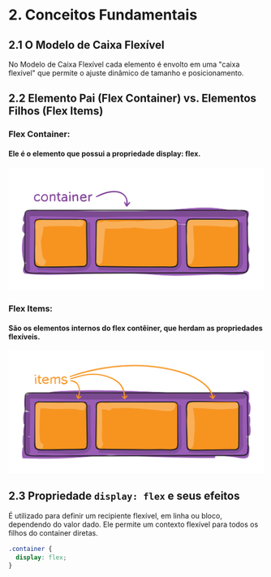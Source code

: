 # **2. Conceitos Fundamentais**

## **2.1 O Modelo de Caixa Flexível**
No Modelo de Caixa Flexível cada elemento é envolto em uma "caixa flexível" que permite o ajuste dinâmico de tamanho e posicionamento.

## **2.2 Elemento Pai (Flex Container) vs. Elementos Filhos (Flex Items)**

### **Flex Container:** 
#### Ele é o elemento que possui a propriedade display: flex.
![<Representação do container>](<../imgs/container-image.png>)

### **Flex Items:** 
#### São os elementos internos do flex contêiner, que herdam as propriedades flexíveis.
![<Representação dos items>](<../imgs/items-image.png>)

## **2.3 Propriedade `display: flex` e seus efeitos**
É utilizado para definir um recipiente flexível, em linha ou bloco, dependendo do valor dado. Ele permite um contexto flexível para todos os filhos do container diretas.

```css
.container {
  display: flex;
}
```